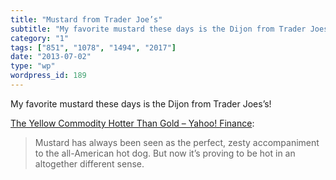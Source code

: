 ```yaml
---
title: "Mustard from Trader Joe’s"
subtitle: "My favorite mustard these days is the Dijon from Trader Joes’s!"
category: "1"
tags: ["851", "1078", "1494", "2017"]
date: "2013-07-02"
type: "wp"
wordpress_id: 189
---
```

My favorite mustard these days is the Dijon from Trader Joes’s!

[The Yellow Commodity Hotter Than Gold – Yahoo! Finance](http://finance.yahoo.com/news/yellow-commodity-hotter-gold-142810435.html):

> Mustard has always been seen as the perfect, zesty accompaniment to the all-American hot dog. But now it’s proving to be hot in an altogether different sense.